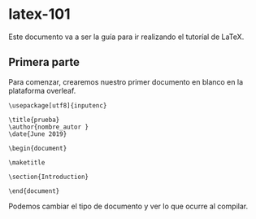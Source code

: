 # latex-101

Este documento va a ser la guía para ir realizando el tutoríal de LaTeX.

## Primera parte

Para comenzar, crearemos nuestro primer documento en blanco en la plataforma overleaf.
~~~~\documentclass{article}
\usepackage[utf8]{inputenc}

\title{prueba}
\author{nombre_autor }
\date{June 2019}

\begin{document}

\maketitle

\section{Introduction}

\end{document}
~~~~

Podemos cambiar el tipo de documento y ver lo que ocurre al compilar.

